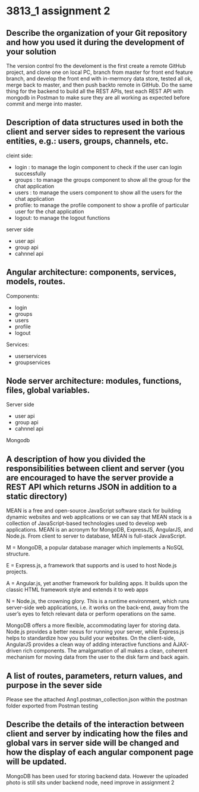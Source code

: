 # 3813_1 assignment 2
## 
##  Describe the organization of your Git repository and how you used it during the development of your solution
The version control fro the develoment is the first create a remote GitHub project, and clone one on local PC, branch from master for front end feature branch, and develop the front end with in-mermory data store, tested all ok, merge back to master, and then push backto remote in GitHub. Do the same thing for the backend to build all the REST APIs, test each REST API with mongodb in Postman to make sure they are all working as expected before commit and merge into master. 
##  Description of data structures used in both the client and server sides to represent the various entities, e.g.: users, groups, channels, etc.
cleint side:
- login : to manage the login component to check if the user can login successfully
- groups : to manage the groups component to show all the group for the chat application
- users : to manage the users component to show all the users for the chat application
- profile: to manage the profile component to show a profile of particular user for the chat application
- logout: to manage the logout functions

server side
- user api
- group api
- cahnnel api

##  Angular architecture: components, services, models, routes.
Components:
- login
- groups 
- users
- profile
- logout

Services:
- userservices
- groupservices

##  Node server architecture: modules, functions, files, global variables.
Server side
- user api
- group api
- cahnnel api

Mongodb

##  A description of how you divided the responsibilities between client and server (you are encouraged to have the server provide a REST API which returns JSON in addition to a static directory)
MEAN is a free and open-source JavaScript software stack for building dynamic websites and web applications or we can say that MEAN stack is a collection of JavaScript-based technologies used to develop web applications. MEAN is an acronym for MongoDB, ExpressJS, AngularJS, and Node.js. From client to server to database, MEAN is full-stack JavaScript.

M = MongoDB, a popular database manager which implements a NoSQL structure.

E = Express.js, a framework that supports and is used to host Node.js projects.

A = Angular.js, yet another framework for building apps. It builds upon the classic HTML framework style and extends it to web apps

N = Node.js, the crowning glory. This is a runtime environment, which runs server-side web applications, i.e. it works on the back-end, away from the user’s eyes to fetch relevant data or perform operations on the same.

MongoDB offers a more flexible, accommodating layer for storing data. Node.js provides a better nexus for running your server, while Express.js helps to standardize how you build your websites. On the client-side, AngularJS provides a clean way of adding interactive functions and AJAX-driven rich components. The amalgamation of all makes a clean, coherent mechanism for moving data from the user to the disk farm and back again.
##  A list of routes, parameters, return values, and purpose in the sever side
Please see the attached Ang1.postman_collection.json within the postman folder exported from Postman testing

##  Describe the details of the interaction between client and server by indicating how the files and global vars in server side will be changed and how the display of each angular component page will be updated.
MongoDB has been used for storing backend data.
However the uploaded photo is still sits under backend node, need improve in assignment 2
